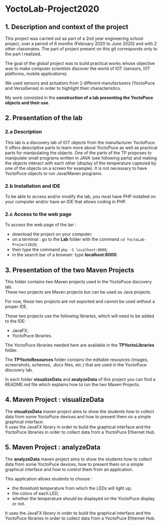# YoctoLab-Project2020

## 1.  Description and context of the project

This project was carried out as part of a 2nd year engineering school project, over a period of 6 months (February 2020 to June 2020) and with 2 other classmates. The part of project present on this git corresponds only to the part I realized.

The goal of the global project was to build practical works whose objective was to make computer scientists discover the world of IOT (sensors, IOT platforms, mobile applications).

We used sensors and actuators from 2 different manufacturers (YoctoPuce and VersaSense) in order to highlight their characteristics.

My work consisted in the **construction of a lab presenting the YoctoPuce objects and their use**.

## 2.  Presentation of the lab

### 2.a   Description
This lab is a discovery lab of IOT objects from the manufacturer YoctoPuce. It offers descriptive parts to learn more about YoctoPuce as well as practical parts for manipulating the objects. 
One of the parts of the TP proposes to manipulate small programs written in JAVA (see following parts) and making the objects interact with each other (display of the temperature captured by one of the objects on a screen for example).
It is not necessary to have YoctoPuce objects to run Java/Maven programs.

### 2.b   Installation and IDE
To be able to access and/or modify the lab, you must have PHP installed on your computer and/or have an IDE that allows coding in PHP.

### 2.c   Access to the web page
To access the web page of the lan :
- download the project on your computer;
- on a terminal : go to the **Lab** folder with the command ```cd YoctoLab-Project2020```;
- then type the command ```php -S localhost:8000```;
- in the search bar of a browser: type **localhost:8000**.

## 3.  Presentation of the two Maven Projects

This folder contains two Maven projects used in the YoctoPuce discovery lab. <br>
These two projects are Maven projects but can be used as Java projects. <br>

For now, these two projects are not exported and cannot be used without a proper IDE. <br>

These two projects use the following libraries, which will need to be added to the IDE: <br>
   - JavaFX;
   - YoctoPuce libraries.

The YoctoPuce libraries needed here are available in the **TPYoctoLibraries** folder.

The **TPYoctoResources** folder contains the editable resources (images, screenshots, schemes, .docx files, etc.) that are used in the YoctoPuce discovery lab.

In each folder **visualizeData** and **analyzeData** of this project you can find a README.md file which explains how to run the two Maven Projects.

## 4.  Maven Project : visualizeData

The **visualizeData** maven project aims to show the students how to collect data from some YoctoPuce devices and how to present them on a simple graphical interface. <br>
It uses the JavaFX library in order to build the graphical interface and the YoctoPuce libraries in order to collect data from a YoctoPuce Ethernet Hub.

## 5.  Maven Project : analyzeData

The **analyzeData** maven project aims to show the students how to collect data from some YoctoPuce devices, how to present them on a simple graphical interface and how to control them from an application. <br>

This application allows students to choose :
   - the threshold temperature from which the LEDs will light up;
   - the colors of each LED;
   - whether the temperature should be displayed on the YoctoPuce display or not.

It uses the JavaFX library in order to build the graphical interface and the YoctoPuce libraries in order to collect data from a YoctoPuce Ethernet Hub.
